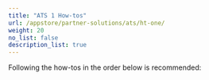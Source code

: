 ```yaml
---
title: "ATS 1 How-tos"
url: /appstore/partner-solutions/ats/ht-one/
weight: 20
no_list: false
description_list: true 
---
```


Following the how-tos in the order below is recommended:
